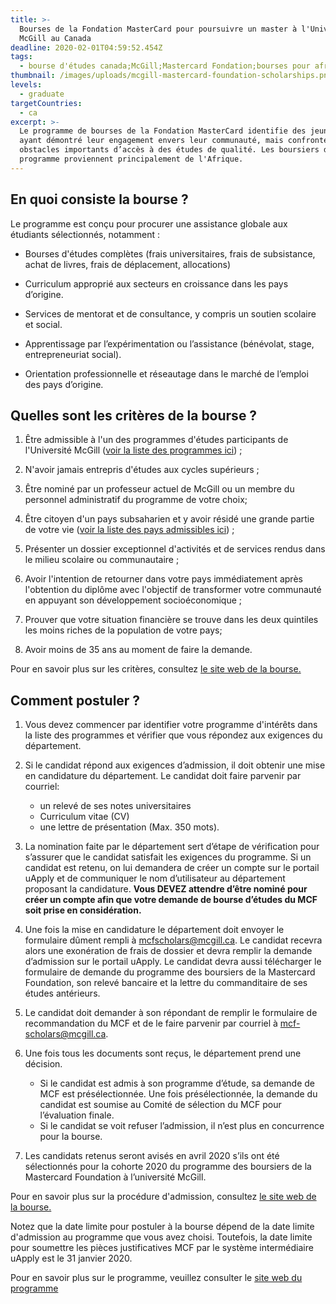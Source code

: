 ```yaml
---
title: >-
  Bourses de la Fondation MasterCard pour poursuivre un master à l'Université
  McGill au Canada
deadline: 2020-02-01T04:59:52.454Z
tags:
  - bourse d'études canada;McGill;Mastercard Fondation;bourses pour africains
thumbnail: /images/uploads/mcgill-mastercard-foundation-scholarships.png
levels:
  - graduate
targetCountries:
  - ca
excerpt: >-
  Le programme de bourses de la Fondation MasterCard identifie des jeunes doués
  ayant démontré leur engagement envers leur communauté, mais confrontés à des
  obstacles importants d’accès à des études de qualité. Les boursiers de ce
  programme proviennent principalement de l'Afrique.
---
```


## En quoi consiste la bourse ?

Le programme est conçu pour procurer une assistance globale aux étudiants
sélectionnés, notamment :

- Bourses d'études complètes (frais universitaires, frais de subsistance,
  achat de livres, frais de déplacement, allocations)

- Curriculum approprié aux secteurs en croissance dans les pays d’origine.

- Services de mentorat et de consultance, y compris un soutien scolaire et
  social.

- Apprentissage par l’expérimentation ou l’assistance (bénévolat, stage,
  entrepreneuriat social).

- Orientation professionnelle et réseautage dans le marché de l’emploi des
  pays d’origine.

## Quelles sont les critères de la bourse ?

1. Être admissible à l'un des programmes d'études participants de l'Université
   McGill (<a
   href="https://www.mcgill.ca/mastercardfdn-scholars/files/mastercardfdn-scholars/liste_des_programmes_detudes_participants_2020.pdf"
   target="_blank" rel="noopener noreferrer">voir la liste des programmes
   ici</a>) ;

2. N'avoir jamais entrepris d'études aux cycles supérieurs ;

3. Être nominé par un professeur actuel de McGill ou un membre du personnel
   administratif du programme de votre choix;

4. Être citoyen d'un pays subsaharien et y avoir résidé une grande partie de
   votre vie (<a
   href="https://www.mcgill.ca/mastercardfdn-scholars/files/mastercardfdn-scholars/liste_des_pays_admissibles_2020.pdf"
   target="_blank" rel="noopener noreferrer">voir la liste des pays admissibles
   ici</a>) ;

5. Présenter un dossier exceptionnel d'activités et de services rendus dans le
   milieu scolaire ou communautaire ;

6. Avoir l'intention de retourner dans votre pays immédiatement après
   l'obtention du diplôme avec l'objectif de transformer votre communauté en
   appuyant son développement socioéconomique ;

7. Prouver que votre situation financière se trouve dans les deux quintiles
   les moins riches de la population de votre pays;

8. Avoir moins de 35 ans au moment de faire la demande.

Pour en savoir plus sur les critères, consultez <a
  href="https://www.mcgill.ca/mastercardfdn-scholars/files/mastercardfdn-scholars/programme_des_boursiers_de_la_mastercard_foundation_-_criteres_dadmissibilite_2020.pdf"
  target="_blank" rel="noopener noreferrer">le site web de la bourse.</a>

## Comment postuler ?

1. Vous devez commencer par identifier votre programme d'intérêts dans la
   liste des programmes et vérifier que vous répondez aux exigences du
   département.

2. Si le candidat répond aux exigences d’admission, il doit obtenir une mise
   en candidature du département. Le candidat doit faire parvenir par courriel:
   - un relevé de ses notes universitaires
   - Curriculum vitae (CV)
   - une lettre de présentation (Max. 350 mots).
3. La nomination faite par le département sert d’étape de vérification pour
   s’assurer que le candidat satisfait les exigences du programme. Si un candidat
   est retenu, on lui demandera de créer un compte sur le portail uApply et de
   communiquer le nom d’utilisateur au département proposant la candidature.
   **Vous DEVEZ attendre d’être nominé pour créer un compte afin que votre
   demande de bourse d’études du MCF soit prise en considération.**

4. Une fois la mise en candidature le département doit envoyer le formulaire
   dûment rempli à <a
   href="mailto:mcfscholars@mcgill.ca">mcfscholars@mcgill.ca</a>. Le candidat
   recevra alors une exonération de frais de dossier et devra remplir la demande
   d’admission sur le portail uApply. Le candidat devra aussi télécharger le
   formulaire de demande
   du programme des boursiers de la Mastercard Foundation, son relevé bancaire et la lettre du commanditaire de ses études antérieurs.
5. Le candidat doit demander à son répondant de remplir le formulaire de
   recommandation du MCF et de le faire parvenir par courriel à <a
   href="mailto:mcf-scholars@mcgill.ca">mcf-scholars@mcgill.ca</a>.

6. Une fois tous les documents sont reçus, le département prend une décision.
   - Si le candidat est admis à son programme d’étude, sa demande de MCF est présélectionnée. Une fois présélectionnée, la demande du candidat est soumise au Comité de sélection du MCF pour l’évaluation finale.
   - Si le candidat se voit refuser l’admission, il n’est plus en concurrence pour la bourse.
7. Les candidats retenus seront avisés en avril 2020 s’ils ont été
   sélectionnés pour la cohorte 2020 du programme des boursiers de la Mastercard
   Foundation à l’université McGill.

Pour en savoir plus sur la procédure d'admission, consultez <a
  href="https://www.mcgill.ca/mastercardfdn-scholars/files/mastercardfdn-scholars/mastercard_foundation_scholars_program_-_etape_par_etape_instructions_2020.pdf"
  target="_blank" rel="noopener noreferrer">le site web de la bourse.</a>

Notez que la date limite pour postuler à la bourse dépend de la date limite
d'admission au programme que vous avez choisi. Toutefois, la date limite pour
soumettre les pièces justificatives MCF par le système intermédiaire uApply
est le 31 janvier 2020.

Pour en savoir plus sur le programme, veuillez consulter le <a
  href="https://www.mcgill.ca/mastercardfdn-scholars/fr/propos-du-programme/fiche-dinformation-programme-de-bourses-de-la-fondation-mastercard"
  target="_blank" rel="noopener noreferrer">site web du programme</a>
